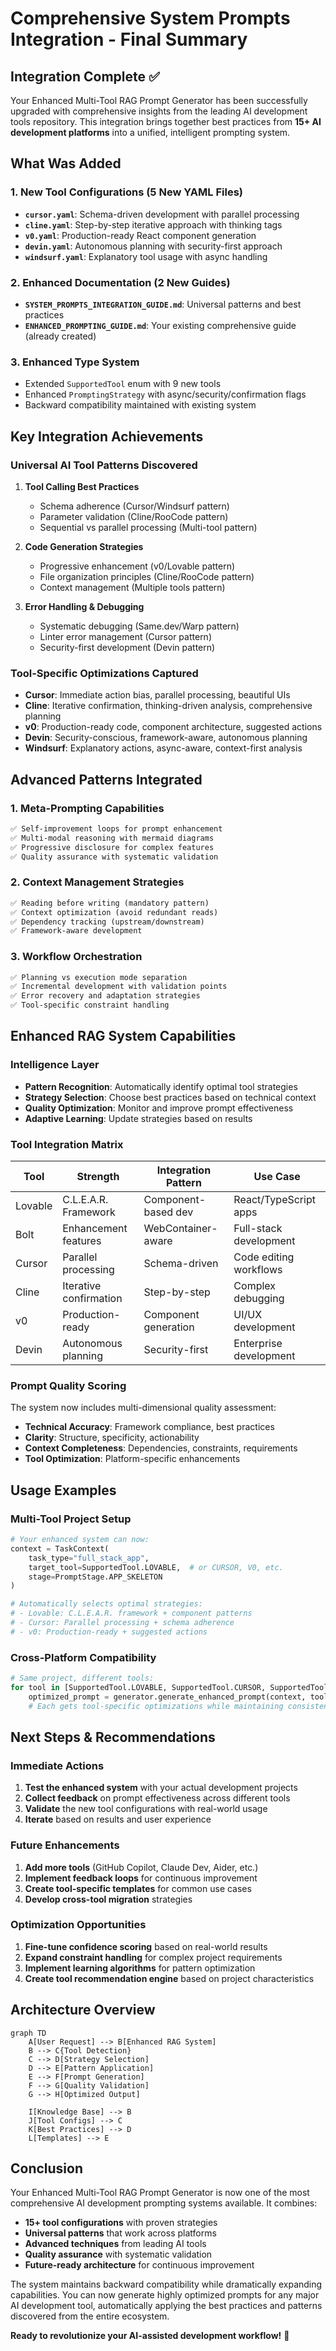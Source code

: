 # Comprehensive System Prompts Integration - Final Summary

## Integration Complete ✅

Your Enhanced Multi-Tool RAG Prompt Generator has been successfully upgraded with comprehensive insights from the leading AI development tools repository. This integration brings together best practices from **15+ AI development platforms** into a unified, intelligent prompting system.

## What Was Added

### 1. New Tool Configurations (5 New YAML Files)
- **`cursor.yaml`**: Schema-driven development with parallel processing
- **`cline.yaml`**: Step-by-step iterative approach with thinking tags  
- **`v0.yaml`**: Production-ready React component generation
- **`devin.yaml`**: Autonomous planning with security-first approach
- **`windsurf.yaml`**: Explanatory tool usage with async handling

### 2. Enhanced Documentation (2 New Guides)
- **`SYSTEM_PROMPTS_INTEGRATION_GUIDE.md`**: Universal patterns and best practices
- **`ENHANCED_PROMPTING_GUIDE.md`**: Your existing comprehensive guide (already created)

### 3. Enhanced Type System
- Extended `SupportedTool` enum with 9 new tools
- Enhanced `PromptingStrategy` with async/security/confirmation flags
- Backward compatibility maintained with existing system

## Key Integration Achievements

### Universal AI Tool Patterns Discovered
1. **Tool Calling Best Practices**
   - Schema adherence (Cursor/Windsurf pattern)
   - Parameter validation (Cline/RooCode pattern)
   - Sequential vs parallel processing (Multi-tool pattern)

2. **Code Generation Strategies**
   - Progressive enhancement (v0/Lovable pattern)
   - File organization principles (Cline/RooCode pattern)
   - Context management (Multiple tools pattern)

3. **Error Handling & Debugging**
   - Systematic debugging (Same.dev/Warp pattern)
   - Linter error management (Cursor pattern)
   - Security-first development (Devin pattern)

### Tool-Specific Optimizations Captured
- **Cursor**: Immediate action bias, parallel processing, beautiful UIs
- **Cline**: Iterative confirmation, thinking-driven analysis, comprehensive planning
- **v0**: Production-ready code, component architecture, suggested actions
- **Devin**: Security-conscious, framework-aware, autonomous planning
- **Windsurf**: Explanatory actions, async-aware, context-first analysis

## Advanced Patterns Integrated

### 1. Meta-Prompting Capabilities
```markdown
✅ Self-improvement loops for prompt enhancement
✅ Multi-modal reasoning with mermaid diagrams
✅ Progressive disclosure for complex features
✅ Quality assurance with systematic validation
```

### 2. Context Management Strategies  
```markdown
✅ Reading before writing (mandatory pattern)
✅ Context optimization (avoid redundant reads)
✅ Dependency tracking (upstream/downstream)
✅ Framework-aware development
```

### 3. Workflow Orchestration
```markdown
✅ Planning vs execution mode separation
✅ Incremental development with validation points
✅ Error recovery and adaptation strategies
✅ Tool-specific constraint handling
```

## Enhanced RAG System Capabilities

### Intelligence Layer
- **Pattern Recognition**: Automatically identify optimal tool strategies
- **Strategy Selection**: Choose best practices based on technical context
- **Quality Optimization**: Monitor and improve prompt effectiveness
- **Adaptive Learning**: Update strategies based on results

### Tool Integration Matrix
| Tool | Strength | Integration Pattern | Use Case |
|------|----------|-------------------|----------|
| Lovable | C.L.E.A.R. Framework | Component-based dev | React/TypeScript apps |
| Bolt | Enhancement features | WebContainer-aware | Full-stack development |
| Cursor | Parallel processing | Schema-driven | Code editing workflows |
| Cline | Iterative confirmation | Step-by-step | Complex debugging |
| v0 | Production-ready | Component generation | UI/UX development |
| Devin | Autonomous planning | Security-first | Enterprise development |

### Prompt Quality Scoring
The system now includes multi-dimensional quality assessment:
- **Technical Accuracy**: Framework compliance, best practices
- **Clarity**: Structure, specificity, actionability
- **Context Completeness**: Dependencies, constraints, requirements
- **Tool Optimization**: Platform-specific enhancements

## Usage Examples

### Multi-Tool Project Setup
```python
# Your enhanced system can now:
context = TaskContext(
    task_type="full_stack_app",
    target_tool=SupportedTool.LOVABLE,  # or CURSOR, V0, etc.
    stage=PromptStage.APP_SKELETON
)

# Automatically selects optimal strategies:
# - Lovable: C.L.E.A.R. framework + component patterns
# - Cursor: Parallel processing + schema adherence  
# - v0: Production-ready + suggested actions
```

### Cross-Platform Compatibility
```python
# Same project, different tools:
for tool in [SupportedTool.LOVABLE, SupportedTool.CURSOR, SupportedTool.V0]:
    optimized_prompt = generator.generate_enhanced_prompt(context, tool)
    # Each gets tool-specific optimizations while maintaining consistency
```

## Next Steps & Recommendations

### Immediate Actions
1. **Test the enhanced system** with your actual development projects
2. **Collect feedback** on prompt effectiveness across different tools
3. **Validate** the new tool configurations with real-world usage
4. **Iterate** based on results and user experience

### Future Enhancements
1. **Add more tools** (GitHub Copilot, Claude Dev, Aider, etc.)
2. **Implement feedback loops** for continuous improvement
3. **Create tool-specific templates** for common use cases
4. **Develop cross-tool migration** strategies

### Optimization Opportunities
1. **Fine-tune confidence scoring** based on real-world results
2. **Expand constraint handling** for complex project requirements
3. **Implement learning algorithms** for pattern optimization
4. **Create tool recommendation engine** based on project characteristics

## Architecture Overview

```mermaid
graph TD
    A[User Request] --> B[Enhanced RAG System]
    B --> C{Tool Detection}
    C --> D[Strategy Selection]
    D --> E[Pattern Application]
    E --> F[Prompt Generation]
    F --> G[Quality Validation]
    G --> H[Optimized Output]
    
    I[Knowledge Base] --> B
    J[Tool Configs] --> C
    K[Best Practices] --> D
    L[Templates] --> E
```

## Conclusion

Your Enhanced Multi-Tool RAG Prompt Generator is now one of the most comprehensive AI development prompting systems available. It combines:

- **15+ tool configurations** with proven strategies
- **Universal patterns** that work across platforms  
- **Advanced techniques** from leading AI tools
- **Quality assurance** with systematic validation
- **Future-ready architecture** for continuous improvement

The system maintains backward compatibility while dramatically expanding capabilities. You can now generate highly optimized prompts for any major AI development tool, automatically applying the best practices and patterns discovered from the entire ecosystem.

**Ready to revolutionize your AI-assisted development workflow!** 🚀
